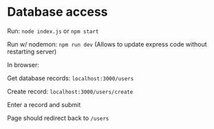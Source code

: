 # Database access

Run: `node index.js` or `npm start`

Run w/ nodemon: `npm run dev`
(Allows to update express code without restarting server)

In browser:

Get database records:
`localhost:3000/users`

Create record:
`localhost:3000/users/create`

Enter a record and submit

Page should redirect back to `/users`
